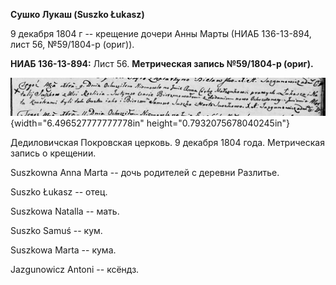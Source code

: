 **Сушко Лукаш (Suszko Łukasz)**

9 декабря 1804 г -- крещение дочери Анны Марты (НИАБ 136-13-894, лист
56, №59/1804-р (ориг)).

**НИАБ 136-13-894:** Лист 56. **Метрическая запись №59/1804-р (ориг).**

![](./media/b2bed5816842466ca06675e35e0295a09bc23b2e.png){width="6.496527777777778in"
height="0.7932075678040245in"}

Дедиловичская Покровская церковь. 9 декабря 1804 года. Метрическая
запись о крещении.

Suszkowna Anna Marta -- дочь родителей с деревни Разлитье.

Suszko Łukasz -- отец.

Suszkowa Natalla -- мать.

Suszko Samuś -- кум.

Suszkowa Marta -- кума.

Jazgunowicz Antoni -- ксёндз.
